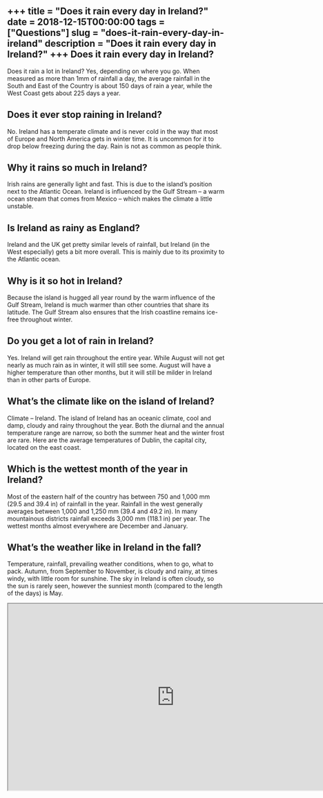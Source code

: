 +++
title = "Does it rain every day in Ireland?"
date = 2018-12-15T00:00:00
tags = ["Questions"]
slug = "does-it-rain-every-day-in-ireland"
description = "Does it rain every day in Ireland?"
+++
Does it rain every day in Ireland?
----------------------------------

Does it rain a lot in Ireland? Yes, depending on where you go. When measured as more than 1mm of rainfall a day, the average rainfall in the South and East of the Country is about 150 days of rain a year, while the West Coast gets about 225 days a year.

Does it ever stop raining in Ireland?
-------------------------------------

No. Ireland has a temperate climate and is never cold in the way that most of Europe and North America gets in winter time. It is uncommon for it to drop below freezing during the day. Rain is not as common as people think.

Why it rains so much in Ireland?
--------------------------------

Irish rains are generally light and fast. This is due to the island’s position next to the Atlantic Ocean. Ireland is influenced by the Gulf Stream – a warm ocean stream that comes from Mexico – which makes the climate a little unstable.

Is Ireland as rainy as England?
-------------------------------

Ireland and the UK get pretty similar levels of rainfall, but Ireland (in the West especially) gets a bit more overall. This is mainly due to its proximity to the Atlantic ocean.

Why is it so hot in Ireland?
----------------------------

Because the island is hugged all year round by the warm influence of the Gulf Stream, Ireland is much warmer than other countries that share its latitude. The Gulf Stream also ensures that the Irish coastline remains ice-free throughout winter.

Do you get a lot of rain in Ireland?
------------------------------------

Yes. Ireland will get rain throughout the entire year. While August will not get nearly as much rain as in winter, it will still see some. August will have a higher temperature than other months, but it will still be milder in Ireland than in other parts of Europe.

What’s the climate like on the island of Ireland?
-------------------------------------------------

Climate – Ireland. The island of Ireland has an oceanic climate, cool and damp, cloudy and rainy throughout the year. Both the diurnal and the annual temperature range are narrow, so both the summer heat and the winter frost are rare. Here are the average temperatures of Dublin, the capital city, located on the east coast.

Which is the wettest month of the year in Ireland?
--------------------------------------------------

Most of the eastern half of the country has between 750 and 1,000 mm (29.5 and 39.4 in) of rainfall in the year. Rainfall in the west generally averages between 1,000 and 1,250 mm (39.4 and 49.2 in). In many mountainous districts rainfall exceeds 3,000 mm (118.1 in) per year. The wettest months almost everywhere are December and January.

What’s the weather like in Ireland in the fall?
-----------------------------------------------

Temperature, rainfall, prevailing weather conditions, when to go, what to pack. Autumn, from September to November, is cloudy and rainy, at times windy, with little room for sunshine. The sky in Ireland is often cloudy, so the sun is rarely seen, however the sunniest month (compared to the length of the days) is May.

<iframe allow="accelerometer; autoplay; clipboard-write; encrypted-media; gyroscope; picture-in-picture" allowfullscreen="" class="__youtube_prefs__  epyt-is-override  no-lazyload" data-no-lazy="1" data-origheight="433" data-origwidth="770" data-skipgform_ajax_framebjll="" height="433" id="_ytid_77795" loading="lazy" src="https://www.youtube.com/embed/HKp-QrXek2k?enablejsapi=1&autoplay=0&cc_load_policy=0&cc_lang_pref=&iv_load_policy=1&loop=0&modestbranding=0&rel=1&fs=1&playsinline=0&autohide=2&theme=dark&color=red&controls=1&" title="YouTube player" width="770"></iframe>